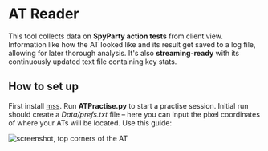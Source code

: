 # AT Reader
This tool collects data on **SpyParty action tests** from client view. Information like how the AT looked like and its result get saved to a log file, allowing for later thorough analysis.
It's also **streaming-ready** with its continuously updated text file containing key stats.
## How to set up
First install [mss](https://github.com/BoboTiG/python-mss). Run **ATPractise.py** to start a practise session.
Initial run should create a *Data/prefs.txt* file – here you can input the pixel coordinates of where your ATs will be located. Use this guide:

![screenshot, top corners of the AT](https://tonyl.site/spyparty/at-reader-tutorial.png)
